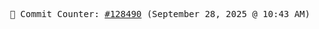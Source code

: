 <p align="center">
    <samp>
        📮 Commit Counter: <a href="https://github.com/Javascript-void0/Javascript-void0/commits/main">#128490</a> (September 28, 2025 @ 10:43 AM)
    </samp>
</p>
